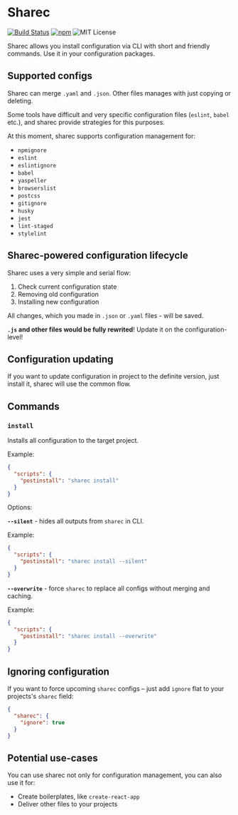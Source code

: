 # Sharec

[![Build Status](https://img.shields.io/endpoint.svg?url=https%3A%2F%2Factions-badge.atrox.dev%2Flamartire%2Fsharec%2Fbadge&style=flat)](https://actions-badge.atrox.dev/lamartire/sharec/goto)
[![npm](https://img.shields.io/npm/v/sharec)](https://npmjs.com/sharec)
![MIT License](https://camo.githubusercontent.com/4481c7672053be9c676fbc983c040ca59fddfa19/68747470733a2f2f696d672e736869656c64732e696f2f6e706d2f6c2f6c6f6775782d70726f636573736f722e737667)

Sharec allows you install configuration via CLI with short and friendly commands.
Use it in your configuration packages.

## Supported configs

Sharec can merge `.yaml` and `.json`. Other files manages with just copying or deleting.

Some tools have difficult and very specific configuration files (`eslint`, `babel` etc.),
and sharec provide strategies for this purposes.

At this moment, sharec supports configuration management for:

- `npmignore`
- `eslint`
- `eslintignore`
- `babel`
- `yaspeller`
- `browserslist`
- `postcss`
- `gitignore`
- `husky`
- `jest`
- `lint-staged`
- `stylelint`

## Sharec-powered configuration lifecycle

Sharec uses a very simple and serial flow:

1. Check current configuration state
2. Removing old configuration
3. Installing new configuration

All changes, which you made in `.json` or `.yaml` files - will be saved.

**`.js` and other files would be fully rewrited**! Update it on the configuration-level!

## Configuration updating

If you want to update configuration in project to the definite version, just install
it, sharec will use the common flow.

## Commands

### `install`

Installs all configuration to the target project.

Example:

```json
{
  "scripts": {
    "postinstall": "sharec install"
  }
}
```

Options:

**`--silent`** - hides all outputs from `sharec` in CLI.

Example:

```json
{
  "scripts": {
    "postinstall": "sharec install --silent"
  }
}
```

**`--overwrite`** - force `sharec` to replace all configs without merging and caching.

Example:

```json
{
  "scripts": {
    "postinstall": "sharec install --overwrite"
  }
}
```

## Ignoring configuration

If you want to force upcoming `sharec` configs – just add `ignore` flat to your projects's `sharec` field:

```json
{
  "sharec": {
    "ignore": true
  }
}
```

## Potential use-cases

You can use sharec not only for configuration management, you can also use it for:

- Create boilerplates, like `create-react-app`
- Deliver other files to your projects
